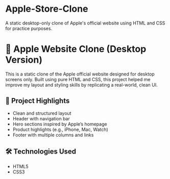 # Apple-Store-Clone
A static desktop-only clone of Apple's official website using HTML and CSS for practice purposes.

# 🍎 Apple Website Clone (Desktop Version)

This is a static clone of the Apple official website designed for desktop screens only. Built using pure HTML and CSS, this project helped me improve my layout and styling skills by replicating a real-world, clean UI.

## 📌 Project Highlights

- Clean and structured layout
- Header with navigation bar
- Hero sections inspired by Apple’s homepage
- Product highlights (e.g., iPhone, Mac, Watch)
- Footer with multiple columns and links

## 🛠️ Technologies Used

- HTML5
- CSS3
